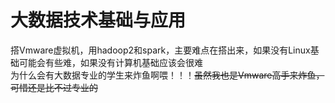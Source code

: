# 大数据技术基础与应用
搭Vmware虚拟机，用hadoop2和spark，主要难点在搭出来，如果没有Linux基础可能会有些难，如果没有计算机基础应该会很难<br>
为什么会有大数据专业的学生来炸鱼啊喂！！！~~虽然我也是Vmware高手来炸鱼，可惜还是比不过专业的~~<br>
